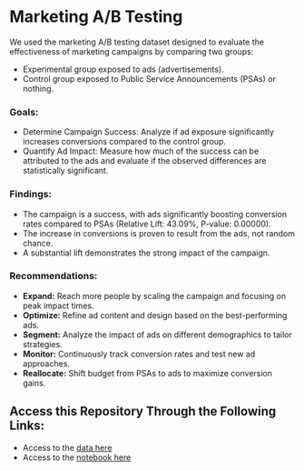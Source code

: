 # Marketing A/B Testing

We used the marketing A/B testing dataset designed to evaluate the effectiveness of marketing campaigns by comparing two groups:
- Experimental group exposed to ads (advertisements).
- Control group exposed to Public Service Announcements (PSAs) or nothing.

### Goals:

- Determine Campaign Success: Analyze if ad exposure significantly increases conversions compared to the control group.
- Quantify Ad Impact: Measure how much of the success can be attributed to the ads and evaluate if the observed differences are statistically significant.

### Findings:

- The campaign is a success, with ads significantly boosting conversion rates compared to PSAs (Relative Lift: 43.09%, P-value: 0.00000).
- The increase in conversions is proven to result from the ads, not random chance.
- A substantial lift demonstrates the strong impact of the campaign.

### Recommendations:

- **Expand:** Reach more people by scaling the campaign and focusing on peak impact times.
- **Optimize:** Refine ad content and design based on the best-performing ads.
- **Segment:** Analyze the impact of ads on different demographics to tailor strategies.
- **Monitor:** Continuously track conversion rates and test new ad approaches.
- **Reallocate:** Shift budget from PSAs to ads to maximize conversion gains.


## Access this Repository Through the Following Links:

- Access to the [data here](https://github.com/Engelbert107/Marketing-AB-Testing/tree/main/data)
- Access to the [notebook here](https://github.com/Engelbert107/Marketing-AB-Testing/tree/main/notebook)